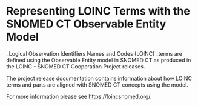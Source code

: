 # Representing LOINC Terms with the SNOMED CT Observable Entity Model

_Logical Observation Identifiers Names and Codes (LOINC) _terms are defined using the Observable Entity model in SNOMED CT as produced in the LOINC - SNOMED CT Cooperation Project releases.

The project release documentation contains information about how LOINC terms and parts are aligned with SNOMED CT concepts using the model.

For more information please see <https://loincsnomed.org/>[.  
](https://confluence.ihtsdotools.org/display/RMT/SNOMED+CT+July+2017+LOINC+-+SNOMED+CT+Cooperative+package+Production+release+-+RF2+Release+notes)
